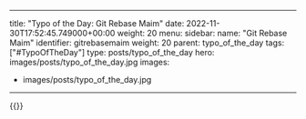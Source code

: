 
---
title: "Typo of the Day: Git Rebase Maim"
date: 2022-11-30T17:52:45.749000+00:00
weight: 20
menu:
  sidebar:
    name: "Git Rebase Maim"
    identifier: gitrebasemaim
    weight: 20
    parent: typo_of_the_day
tags: ["#TypoOfTheDay"]
type: posts/typo_of_the_day
hero: images/posts/typo_of_the_day.jpg
images:
- images/posts/typo_of_the_day.jpg
---


{{<fosstodon user="mariatta" id="109434029063939691">}}

